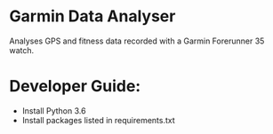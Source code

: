 # Garmin Data Analyser 

Analyses GPS and fitness data recorded with a Garmin Forerunner 35 watch.

# Developer Guide:

- Install Python 3.6
- Install packages listed in requirements.txt